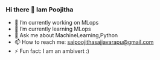 ### Hi there 👋 Iam Poojitha

<!--
**Poojitha319/Poojitha319** is a ✨ _special_ ✨ repository because its `README.md` (this file) appears on your GitHub profile.-->

- 🔭 I’m currently working on MLops
- 🌱 I’m currently learning MLops
- 💬 Ask me about MachineLearning,Python
- 📫 How to reach me: saipoojithasajjavarapu@gmail.com
- ⚡ Fun fact: I am an ambivert :)
